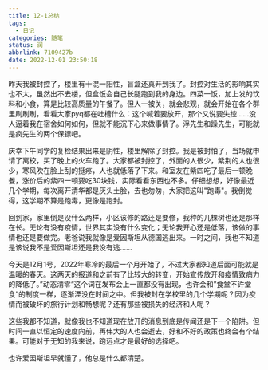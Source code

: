 ```yaml
---
title: 12-1总结
tags:
  - 日记
categories: 随笔
status: 润
abbrlink: 7109427b
date: 2022-12-01 23:50:18
---
```


昨天我被封控了，楼里有十混一阳性，盲盒还真开到我了。封控对生活的影响其实也不大，虽然出不去楼，但盒饭会自己长腿跑到我的身边。四菜一饭，加上发的饮料和小食，算是比较高质量的午餐了。但人一被关，就会悲观，就会开始在各个群里刷刷刷，看看大家pyq都在吐槽什么：这个喊着要放开，那个又说要失控……没人逼着我在宿舍如何如何，但就不能沉下心来做事情了。浮先生和躁先生，可能就是疯先生的两个保镖吧。

<!-- more -->

庆幸下午同学的复检结果出来是阴性，楼里解除了封控。我是被封怕了，当场就申请了离校，买了晚上的火车跑了。大家都被封控了，外面的人很少，紫荆的人也很少，寒风吹在脸上刮的挺疼，人也就低落了下来。和室友在紫四吃了最后一顿晚餐，涨价后的紫四一顿要吃30块钱，实际看看东西也不多。仔细想想，好像最近几个学期，每次离开清华都是灰头土脸，去也匆匆，大家把这叫"跑毒"。我倒觉得，这学期不算是跑毒，更像是跑封。

回到家，家里倒是没什么两样，小区该修的路还是要修，我种的几棵树也还是那样在长。无论有没有疫情，世界其实没有什么变化；无论我开心还是低落，该做的事情也还是要做完。老爸说我就像是爱因斯坦从德国逃出来。一时之间，我也不知道是该说我不是爱因斯坦还是我没有逃……

今天是12月1号，2022年寒冷的最后一个月开始了，不过大家都知道后面可能就是温暖的春天。这两天的报道和之前有了比较大的转变，开始宣传放开和疫情致病力的降低了。”动态清零“这个词在发布会上一直都没有出现，也许会和”食堂不许堂食“的制度一样，逐渐湮没在时间之中。但我被封在学校里的几个学期呢？因为疫情而被破坏的旅行计划和畅想呢？还有那些被损失的经济和人呢？

这些我都不知道，就像我也不知道现在放开的消息到底是传闻还是下一个陷阱。但时间一直以恒定的速度向前，再伟大的人也会逝去，好和不好的政策也终会有个结果。可能对于无知的我来说，跑远点才是最好的选择吧。

也许爱因斯坦早就懂了，他总是什么都清楚。

